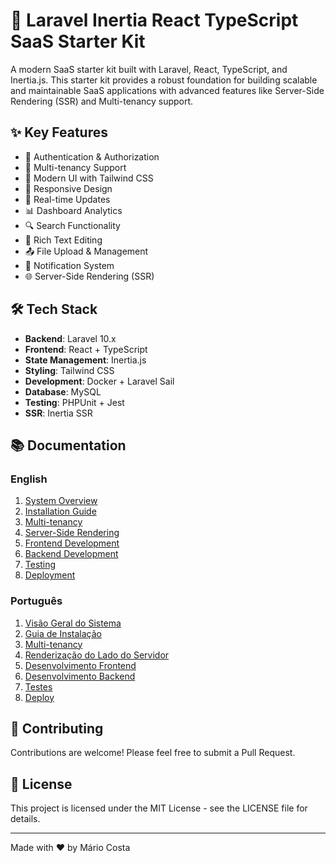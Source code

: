 # 🚀 Laravel Inertia React TypeScript SaaS Starter Kit

A modern SaaS starter kit built with Laravel, React, TypeScript, and Inertia.js. This starter kit provides a robust foundation for building scalable and maintainable SaaS applications with advanced features like Server-Side Rendering (SSR) and Multi-tenancy support.

## ✨ Key Features

* 🔐 Authentication & Authorization
* 👥 Multi-tenancy Support
* 🎨 Modern UI with Tailwind CSS
* 📱 Responsive Design
* 🔄 Real-time Updates
* 📊 Dashboard Analytics
* 🔍 Search Functionality
* 📝 Rich Text Editing
* 📤 File Upload & Management
* 🔔 Notification System
* 🌐 Server-Side Rendering (SSR)

## 🛠️ Tech Stack

* **Backend**: Laravel 10.x
* **Frontend**: React + TypeScript
* **State Management**: Inertia.js
* **Styling**: Tailwind CSS
* **Development**: Docker + Laravel Sail
* **Database**: MySQL
* **Testing**: PHPUnit + Jest
* **SSR**: Inertia SSR

## 📚 Documentation

### English
1. [System Overview](documentation/en/01-system-overview.md)
2. [Installation Guide](documentation/en/02-installation.md)
3. [Multi-tenancy](documentation/en/03-multi-tenancy.md)
4. [Server-Side Rendering](documentation/en/04-ssr.md)
5. [Frontend Development](documentation/en/05-frontend.md)
6. [Backend Development](documentation/en/06-backend.md)
7. [Testing](documentation/en/07-testing.md)
8. [Deployment](documentation/en/08-deployment.md)

### Português
1. [Visão Geral do Sistema](documentation/pt/01-visao-geral-do-sistema.md)
2. [Guia de Instalação](documentation/pt/02-instalacao.md)
3. [Multi-tenancy](documentation/pt/03-multi-tenancy.md)
4. [Renderização do Lado do Servidor](documentation/pt/04-ssr.md)
5. [Desenvolvimento Frontend](documentation/pt/05-frontend.md)
6. [Desenvolvimento Backend](documentation/pt/06-backend.md)
7. [Testes](documentation/pt/07-testes.md)
8. [Deploy](documentation/pt/08-deploy.md)

## 🤝 Contributing

Contributions are welcome! Please feel free to submit a Pull Request.

## 📄 License

This project is licensed under the MIT License - see the LICENSE file for details.

---

Made with ❤️ by Mário Costa
